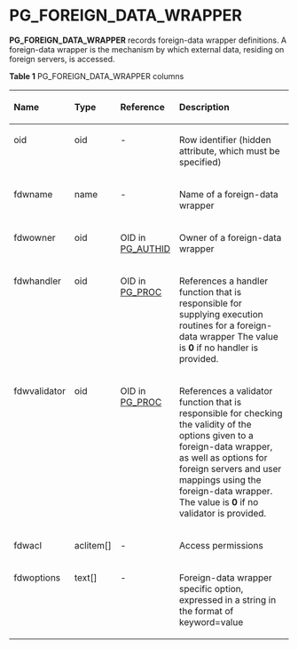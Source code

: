 # PG\_FOREIGN\_DATA\_WRAPPER<a name="EN-US_TOPIC_0289900217"></a>

**PG\_FOREIGN\_DATA\_WRAPPER**  records foreign-data wrapper definitions. A foreign-data wrapper is the mechanism by which external data, residing on foreign servers, is accessed. 

**Table  1**  PG\_FOREIGN\_DATA\_WRAPPER columns

<a name="en-us_topic_0283136647_en-us_topic_0237122290_en-us_topic_0059777666_tf750208087474f30a9889b0c8bb05da8"></a>
<table><thead align="left"><tr id="en-us_topic_0283136647_en-us_topic_0237122290_en-us_topic_0059777666_r89f22d280b784444b72de3dff0cc6034"><th class="cellrowborder" valign="top" width="13.25%" id="mcps1.2.5.1.1"><p id="en-us_topic_0283136647_en-us_topic_0237122290_en-us_topic_0059777666_abc948d5e23be42e29d5e68a7577ed4ba"><a name="en-us_topic_0283136647_en-us_topic_0237122290_en-us_topic_0059777666_abc948d5e23be42e29d5e68a7577ed4ba"></a><a name="en-us_topic_0283136647_en-us_topic_0237122290_en-us_topic_0059777666_abc948d5e23be42e29d5e68a7577ed4ba"></a>Name</p>
</th>
<th class="cellrowborder" valign="top" width="12.04%" id="mcps1.2.5.1.2"><p id="en-us_topic_0283136647_en-us_topic_0237122290_en-us_topic_0059777666_a27d26e97dac548358f16f9149a11bea2"><a name="en-us_topic_0283136647_en-us_topic_0237122290_en-us_topic_0059777666_a27d26e97dac548358f16f9149a11bea2"></a><a name="en-us_topic_0283136647_en-us_topic_0237122290_en-us_topic_0059777666_a27d26e97dac548358f16f9149a11bea2"></a>Type</p>
</th>
<th class="cellrowborder" valign="top" width="21.08%" id="mcps1.2.5.1.3"><p id="en-us_topic_0283136647_en-us_topic_0237122290_en-us_topic_0059777666_ac7dae581c0fc4f7dbee41c3d410a164e"><a name="en-us_topic_0283136647_en-us_topic_0237122290_en-us_topic_0059777666_ac7dae581c0fc4f7dbee41c3d410a164e"></a><a name="en-us_topic_0283136647_en-us_topic_0237122290_en-us_topic_0059777666_ac7dae581c0fc4f7dbee41c3d410a164e"></a>Reference</p>
</th>
<th class="cellrowborder" valign="top" width="53.63%" id="mcps1.2.5.1.4"><p id="en-us_topic_0283136647_en-us_topic_0237122290_en-us_topic_0059777666_ab1c40a467a3f40bfb0826d0835d083d9"><a name="en-us_topic_0283136647_en-us_topic_0237122290_en-us_topic_0059777666_ab1c40a467a3f40bfb0826d0835d083d9"></a><a name="en-us_topic_0283136647_en-us_topic_0237122290_en-us_topic_0059777666_ab1c40a467a3f40bfb0826d0835d083d9"></a>Description</p>
</th>
</tr>
</thead>
<tbody><tr id="en-us_topic_0283136647_en-us_topic_0237122290_en-us_topic_0059777666_r56e7f0fb8e3645718a6504e2ac27a401"><td class="cellrowborder" valign="top" width="13.25%" headers="mcps1.2.5.1.1 "><p id="en-us_topic_0283136647_en-us_topic_0237122290_en-us_topic_0059777666_a6b191b1477f6470ebc152b2916dbffdc"><a name="en-us_topic_0283136647_en-us_topic_0237122290_en-us_topic_0059777666_a6b191b1477f6470ebc152b2916dbffdc"></a><a name="en-us_topic_0283136647_en-us_topic_0237122290_en-us_topic_0059777666_a6b191b1477f6470ebc152b2916dbffdc"></a>oid</p>
</td>
<td class="cellrowborder" valign="top" width="12.04%" headers="mcps1.2.5.1.2 "><p id="en-us_topic_0283136647_en-us_topic_0237122290_en-us_topic_0059777666_a85fcb8ace6cd42fabc2a9b079a02dbcd"><a name="en-us_topic_0283136647_en-us_topic_0237122290_en-us_topic_0059777666_a85fcb8ace6cd42fabc2a9b079a02dbcd"></a><a name="en-us_topic_0283136647_en-us_topic_0237122290_en-us_topic_0059777666_a85fcb8ace6cd42fabc2a9b079a02dbcd"></a>oid</p>
</td>
<td class="cellrowborder" valign="top" width="21.08%" headers="mcps1.2.5.1.3 "><p id="en-us_topic_0283136647_en-us_topic_0237122290_en-us_topic_0059777666_a5eb78bf64de14e849e2193a4b39358e3"><a name="en-us_topic_0283136647_en-us_topic_0237122290_en-us_topic_0059777666_a5eb78bf64de14e849e2193a4b39358e3"></a><a name="en-us_topic_0283136647_en-us_topic_0237122290_en-us_topic_0059777666_a5eb78bf64de14e849e2193a4b39358e3"></a>-</p>
</td>
<td class="cellrowborder" valign="top" width="53.63%" headers="mcps1.2.5.1.4 "><p id="en-us_topic_0283136647_en-us_topic_0237122290_en-us_topic_0059777666_aaece6aa35c6a49d38b8bd9ea93a39f28"><a name="en-us_topic_0283136647_en-us_topic_0237122290_en-us_topic_0059777666_aaece6aa35c6a49d38b8bd9ea93a39f28"></a><a name="en-us_topic_0283136647_en-us_topic_0237122290_en-us_topic_0059777666_aaece6aa35c6a49d38b8bd9ea93a39f28"></a>Row identifier (hidden attribute, which must be specified)</p>
</td>
</tr>
<tr id="en-us_topic_0283136647_en-us_topic_0237122290_en-us_topic_0059777666_r12b44eb7723647fcab9213172c3590d2"><td class="cellrowborder" valign="top" width="13.25%" headers="mcps1.2.5.1.1 "><p id="en-us_topic_0283136647_en-us_topic_0237122290_en-us_topic_0059777666_a313708f478cf44169c61937667a81208"><a name="en-us_topic_0283136647_en-us_topic_0237122290_en-us_topic_0059777666_a313708f478cf44169c61937667a81208"></a><a name="en-us_topic_0283136647_en-us_topic_0237122290_en-us_topic_0059777666_a313708f478cf44169c61937667a81208"></a>fdwname</p>
</td>
<td class="cellrowborder" valign="top" width="12.04%" headers="mcps1.2.5.1.2 "><p id="en-us_topic_0283136647_en-us_topic_0237122290_en-us_topic_0059777666_af4f49e35155d4c339bc62fe573c4a25c"><a name="en-us_topic_0283136647_en-us_topic_0237122290_en-us_topic_0059777666_af4f49e35155d4c339bc62fe573c4a25c"></a><a name="en-us_topic_0283136647_en-us_topic_0237122290_en-us_topic_0059777666_af4f49e35155d4c339bc62fe573c4a25c"></a>name</p>
</td>
<td class="cellrowborder" valign="top" width="21.08%" headers="mcps1.2.5.1.3 "><p id="en-us_topic_0283136647_en-us_topic_0237122290_en-us_topic_0059777666_abde415a3c1c14526854aa55a62e2dbd5"><a name="en-us_topic_0283136647_en-us_topic_0237122290_en-us_topic_0059777666_abde415a3c1c14526854aa55a62e2dbd5"></a><a name="en-us_topic_0283136647_en-us_topic_0237122290_en-us_topic_0059777666_abde415a3c1c14526854aa55a62e2dbd5"></a>-</p>
</td>
<td class="cellrowborder" valign="top" width="53.63%" headers="mcps1.2.5.1.4 "><p id="en-us_topic_0283136647_en-us_topic_0237122290_en-us_topic_0059777666_a411f6903c5784f499942c7dc873bdf27"><a name="en-us_topic_0283136647_en-us_topic_0237122290_en-us_topic_0059777666_a411f6903c5784f499942c7dc873bdf27"></a><a name="en-us_topic_0283136647_en-us_topic_0237122290_en-us_topic_0059777666_a411f6903c5784f499942c7dc873bdf27"></a>Name of a foreign-data wrapper</p>
</td>
</tr>
<tr id="en-us_topic_0283136647_en-us_topic_0237122290_en-us_topic_0059777666_re1a07ecc972f4054bdc5a52bd4ea1cb1"><td class="cellrowborder" valign="top" width="13.25%" headers="mcps1.2.5.1.1 "><p id="en-us_topic_0283136647_en-us_topic_0237122290_en-us_topic_0059777666_a50bb6a4e330448889851bcd882bcd3aa"><a name="en-us_topic_0283136647_en-us_topic_0237122290_en-us_topic_0059777666_a50bb6a4e330448889851bcd882bcd3aa"></a><a name="en-us_topic_0283136647_en-us_topic_0237122290_en-us_topic_0059777666_a50bb6a4e330448889851bcd882bcd3aa"></a>fdwowner</p>
</td>
<td class="cellrowborder" valign="top" width="12.04%" headers="mcps1.2.5.1.2 "><p id="en-us_topic_0283136647_en-us_topic_0237122290_en-us_topic_0059777666_ae4fbff4eac934bbbb4fb2be6aa56d1e2"><a name="en-us_topic_0283136647_en-us_topic_0237122290_en-us_topic_0059777666_ae4fbff4eac934bbbb4fb2be6aa56d1e2"></a><a name="en-us_topic_0283136647_en-us_topic_0237122290_en-us_topic_0059777666_ae4fbff4eac934bbbb4fb2be6aa56d1e2"></a>oid</p>
</td>
<td class="cellrowborder" valign="top" width="21.08%" headers="mcps1.2.5.1.3 "><p id="en-us_topic_0283136647_en-us_topic_0237122290_en-us_topic_0059777666_a643c5333bd474c1084294a9286afcb30"><a name="en-us_topic_0283136647_en-us_topic_0237122290_en-us_topic_0059777666_a643c5333bd474c1084294a9286afcb30"></a><a name="en-us_topic_0283136647_en-us_topic_0237122290_en-us_topic_0059777666_a643c5333bd474c1084294a9286afcb30"></a>OID in <a href="pg_authid.md">PG_AUTHID</a></p>
</td>
<td class="cellrowborder" valign="top" width="53.63%" headers="mcps1.2.5.1.4 "><p id="en-us_topic_0283136647_en-us_topic_0237122290_en-us_topic_0059777666_a0d0fe082168344a3b8b21724e3c0e078"><a name="en-us_topic_0283136647_en-us_topic_0237122290_en-us_topic_0059777666_a0d0fe082168344a3b8b21724e3c0e078"></a><a name="en-us_topic_0283136647_en-us_topic_0237122290_en-us_topic_0059777666_a0d0fe082168344a3b8b21724e3c0e078"></a>Owner of a foreign-data wrapper</p>
</td>
</tr>
<tr id="en-us_topic_0283136647_en-us_topic_0237122290_en-us_topic_0059777666_r165fb278a9354a318d562c38834e2ff9"><td class="cellrowborder" valign="top" width="13.25%" headers="mcps1.2.5.1.1 "><p id="en-us_topic_0283136647_en-us_topic_0237122290_en-us_topic_0059777666_ad2822a7961f444e0bdfc833ab0e1fa4b"><a name="en-us_topic_0283136647_en-us_topic_0237122290_en-us_topic_0059777666_ad2822a7961f444e0bdfc833ab0e1fa4b"></a><a name="en-us_topic_0283136647_en-us_topic_0237122290_en-us_topic_0059777666_ad2822a7961f444e0bdfc833ab0e1fa4b"></a>fdwhandler</p>
</td>
<td class="cellrowborder" valign="top" width="12.04%" headers="mcps1.2.5.1.2 "><p id="en-us_topic_0283136647_en-us_topic_0237122290_en-us_topic_0059777666_a253fa45061764451846aabe5677ef71c"><a name="en-us_topic_0283136647_en-us_topic_0237122290_en-us_topic_0059777666_a253fa45061764451846aabe5677ef71c"></a><a name="en-us_topic_0283136647_en-us_topic_0237122290_en-us_topic_0059777666_a253fa45061764451846aabe5677ef71c"></a>oid</p>
</td>
<td class="cellrowborder" valign="top" width="21.08%" headers="mcps1.2.5.1.3 "><p id="en-us_topic_0283136647_en-us_topic_0237122290_en-us_topic_0059777666_acbc25b8fc35d4f13984f24df1ab824c8"><a name="en-us_topic_0283136647_en-us_topic_0237122290_en-us_topic_0059777666_acbc25b8fc35d4f13984f24df1ab824c8"></a><a name="en-us_topic_0283136647_en-us_topic_0237122290_en-us_topic_0059777666_acbc25b8fc35d4f13984f24df1ab824c8"></a>OID in <a href="pg_proc.md">PG_PROC</a></p>
</td>
<td class="cellrowborder" valign="top" width="53.63%" headers="mcps1.2.5.1.4 "><p id="en-us_topic_0283136647_en-us_topic_0237122290_en-us_topic_0059777666_a3b2bfb5ea7fd41e7adb8cdd4b537ac4a"><a name="en-us_topic_0283136647_en-us_topic_0237122290_en-us_topic_0059777666_a3b2bfb5ea7fd41e7adb8cdd4b537ac4a"></a><a name="en-us_topic_0283136647_en-us_topic_0237122290_en-us_topic_0059777666_a3b2bfb5ea7fd41e7adb8cdd4b537ac4a"></a>References a handler function that is responsible for supplying execution routines for a foreign-data wrapper The value is <strong id="b13113125213311"><a name="b13113125213311"></a><a name="b13113125213311"></a>0</strong> if no handler is provided.</p>
</td>
</tr>
<tr id="en-us_topic_0283136647_en-us_topic_0237122290_en-us_topic_0059777666_r64142a706f2d47088b171ca1225760ee"><td class="cellrowborder" valign="top" width="13.25%" headers="mcps1.2.5.1.1 "><p id="en-us_topic_0283136647_en-us_topic_0237122290_en-us_topic_0059777666_add35b5f8d0a341509513abdcfe5d68f9"><a name="en-us_topic_0283136647_en-us_topic_0237122290_en-us_topic_0059777666_add35b5f8d0a341509513abdcfe5d68f9"></a><a name="en-us_topic_0283136647_en-us_topic_0237122290_en-us_topic_0059777666_add35b5f8d0a341509513abdcfe5d68f9"></a>fdwvalidator</p>
</td>
<td class="cellrowborder" valign="top" width="12.04%" headers="mcps1.2.5.1.2 "><p id="en-us_topic_0283136647_en-us_topic_0237122290_en-us_topic_0059777666_a578639ee345d4d28a3c7b7423b05bfa7"><a name="en-us_topic_0283136647_en-us_topic_0237122290_en-us_topic_0059777666_a578639ee345d4d28a3c7b7423b05bfa7"></a><a name="en-us_topic_0283136647_en-us_topic_0237122290_en-us_topic_0059777666_a578639ee345d4d28a3c7b7423b05bfa7"></a>oid</p>
</td>
<td class="cellrowborder" valign="top" width="21.08%" headers="mcps1.2.5.1.3 "><p id="en-us_topic_0283136647_en-us_topic_0237122290_en-us_topic_0059777666_ab16dc03534e948dca2eee3d913d74ee3"><a name="en-us_topic_0283136647_en-us_topic_0237122290_en-us_topic_0059777666_ab16dc03534e948dca2eee3d913d74ee3"></a><a name="en-us_topic_0283136647_en-us_topic_0237122290_en-us_topic_0059777666_ab16dc03534e948dca2eee3d913d74ee3"></a>OID in <a href="pg_proc.md">PG_PROC</a></p>
</td>
<td class="cellrowborder" valign="top" width="53.63%" headers="mcps1.2.5.1.4 "><p id="en-us_topic_0283136647_en-us_topic_0237122290_en-us_topic_0059777666_a3660ca4109c840c19db48cd492a5523e"><a name="en-us_topic_0283136647_en-us_topic_0237122290_en-us_topic_0059777666_a3660ca4109c840c19db48cd492a5523e"></a><a name="en-us_topic_0283136647_en-us_topic_0237122290_en-us_topic_0059777666_a3660ca4109c840c19db48cd492a5523e"></a>References a validator function that is responsible for checking the validity of the options given to a foreign-data wrapper, as well as options for foreign servers and user mappings using the foreign-data wrapper. The value is <strong id="b183942557526"><a name="b183942557526"></a><a name="b183942557526"></a>0</strong> if no validator is provided.</p>
</td>
</tr>
<tr id="en-us_topic_0283136647_en-us_topic_0237122290_en-us_topic_0059777666_r773d9957b570465abc22e9ba1ccd9c69"><td class="cellrowborder" valign="top" width="13.25%" headers="mcps1.2.5.1.1 "><p id="en-us_topic_0283136647_en-us_topic_0237122290_en-us_topic_0059777666_a8a053742614644d78675aed99665513a"><a name="en-us_topic_0283136647_en-us_topic_0237122290_en-us_topic_0059777666_a8a053742614644d78675aed99665513a"></a><a name="en-us_topic_0283136647_en-us_topic_0237122290_en-us_topic_0059777666_a8a053742614644d78675aed99665513a"></a>fdwacl</p>
</td>
<td class="cellrowborder" valign="top" width="12.04%" headers="mcps1.2.5.1.2 "><p id="en-us_topic_0283136647_en-us_topic_0237122290_en-us_topic_0059777666_ab86cdefe1fd7424c829f3add7791cf08"><a name="en-us_topic_0283136647_en-us_topic_0237122290_en-us_topic_0059777666_ab86cdefe1fd7424c829f3add7791cf08"></a><a name="en-us_topic_0283136647_en-us_topic_0237122290_en-us_topic_0059777666_ab86cdefe1fd7424c829f3add7791cf08"></a>aclitem[]</p>
</td>
<td class="cellrowborder" valign="top" width="21.08%" headers="mcps1.2.5.1.3 "><p id="en-us_topic_0283136647_en-us_topic_0237122290_en-us_topic_0059777666_a723d779060ce4b8588271f632bbc3ace"><a name="en-us_topic_0283136647_en-us_topic_0237122290_en-us_topic_0059777666_a723d779060ce4b8588271f632bbc3ace"></a><a name="en-us_topic_0283136647_en-us_topic_0237122290_en-us_topic_0059777666_a723d779060ce4b8588271f632bbc3ace"></a>-</p>
</td>
<td class="cellrowborder" valign="top" width="53.63%" headers="mcps1.2.5.1.4 "><p id="en-us_topic_0283136647_en-us_topic_0237122290_en-us_topic_0059777666_a1b4f3179b11540d5863f0e116d2e4f4a"><a name="en-us_topic_0283136647_en-us_topic_0237122290_en-us_topic_0059777666_a1b4f3179b11540d5863f0e116d2e4f4a"></a><a name="en-us_topic_0283136647_en-us_topic_0237122290_en-us_topic_0059777666_a1b4f3179b11540d5863f0e116d2e4f4a"></a>Access permissions</p>
</td>
</tr>
<tr id="en-us_topic_0283136647_en-us_topic_0237122290_en-us_topic_0059777666_r6e2f803ec5274e4d90a319924e6c3bcd"><td class="cellrowborder" valign="top" width="13.25%" headers="mcps1.2.5.1.1 "><p id="en-us_topic_0283136647_en-us_topic_0237122290_en-us_topic_0059777666_a62af293a038e48d19a6e8f94cd41c664"><a name="en-us_topic_0283136647_en-us_topic_0237122290_en-us_topic_0059777666_a62af293a038e48d19a6e8f94cd41c664"></a><a name="en-us_topic_0283136647_en-us_topic_0237122290_en-us_topic_0059777666_a62af293a038e48d19a6e8f94cd41c664"></a>fdwoptions</p>
</td>
<td class="cellrowborder" valign="top" width="12.04%" headers="mcps1.2.5.1.2 "><p id="en-us_topic_0283136647_en-us_topic_0237122290_en-us_topic_0059777666_a7dffb8c40dc64eaa87531e6ce623e571"><a name="en-us_topic_0283136647_en-us_topic_0237122290_en-us_topic_0059777666_a7dffb8c40dc64eaa87531e6ce623e571"></a><a name="en-us_topic_0283136647_en-us_topic_0237122290_en-us_topic_0059777666_a7dffb8c40dc64eaa87531e6ce623e571"></a>text[]</p>
</td>
<td class="cellrowborder" valign="top" width="21.08%" headers="mcps1.2.5.1.3 "><p id="en-us_topic_0283136647_en-us_topic_0237122290_en-us_topic_0059777666_a442bd6c15e2e4244961c11953ee13839"><a name="en-us_topic_0283136647_en-us_topic_0237122290_en-us_topic_0059777666_a442bd6c15e2e4244961c11953ee13839"></a><a name="en-us_topic_0283136647_en-us_topic_0237122290_en-us_topic_0059777666_a442bd6c15e2e4244961c11953ee13839"></a>-</p>
</td>
<td class="cellrowborder" valign="top" width="53.63%" headers="mcps1.2.5.1.4 "><p id="en-us_topic_0283136647_en-us_topic_0237122290_en-us_topic_0059777666_a8fa76ee691944d1dae98e53eef54f95e"><a name="en-us_topic_0283136647_en-us_topic_0237122290_en-us_topic_0059777666_a8fa76ee691944d1dae98e53eef54f95e"></a><a name="en-us_topic_0283136647_en-us_topic_0237122290_en-us_topic_0059777666_a8fa76ee691944d1dae98e53eef54f95e"></a>Foreign-data wrapper specific option, expressed in a string in the format of keyword=value</p>
</td>
</tr>
</tbody>
</table>

